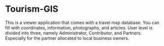 # Tourism-GIS
This is a viewer application that comes with a travel map database. You can fill with coordinates, information, photographs, and articles. User level is divided into three, namely Administrator, Contributor, and Partners. Especially for the partner allocated to local business owners.

